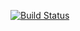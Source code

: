 [![Build Status](https://app.travis-ci.com/Kuzurik/job4j_GarbageCollector.svg?branch=main)](https://app.travis-ci.com/Kuzurik/job4j_GarbageCollector)